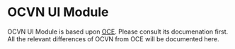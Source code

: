 # OCVN UI Module
OCVN UI Module is based upon [OCE](https://github.com/devgateway/oc-explorer). Please consult its documenation first. All the relevant differences of OCVN from OCE will be documented here.
